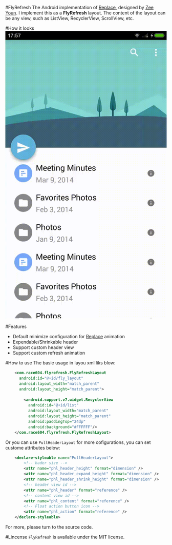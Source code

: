 #FlyRefresh
The Android implementation of [Replace](https://dribbble.com/shots/2067564-Replace), designed by [Zee Youn](https://dribbble.com/zeeyoung).
I implement this as a **FlyRefresh** layout. The content of the layout can be any view, such as ListView, RecyclerView, ScrollView, etc.

#How it looks
![flyrefresh](./images/flyrefresh.gif)

#Features
* Default minimize configuration for [Replace](https://dribbble.com/shots/2067564-Replace) animation
* Expendable/Shrinkable header
* Support custom header view
* Support custom refresh animation

#How to use
The basie usage in layou xml liks blow:

```xml
    <com.race604.flyrefresh.FlyRefreshLayout
      android:id="@+id/fly_layout"
      android:layout_width="match_parent"
      android:layout_height="match_parent">

        <android.support.v7.widget.RecyclerView
          android:id="@+id/list"
          android:layout_width="match_parent"
          android:layout_height="match_parent"
          android:paddingTop="24dp"
          android:background="#FFFFFF"/>
    </com.race604.flyrefresh.FlyRefreshLayout>
```

Or you can use `PullHeaderLayout` for more cofigurations, you can set custome attributes below:

```xml
    <declare-styleable name="PullHeaderLayout">
        <!-- hader size -->
        <attr name="phl_header_height" format="dimension" />
        <attr name="phl_header_expand_height" format="dimension" />
        <attr name="phl_header_shrink_height" format="dimension" />
        <!-- header view id -->
        <attr name="phl_header" format="reference" />
        <!-- content view id -->
        <attr name="phl_content" format="reference" />
        <!-- Float action button icon -->
        <attr name="phl_action" format="reference" />
    </declare-styleable>
```
For more, please turn to the source code.

#Lincense
`FlyRefresh` is available under the MIT license.

